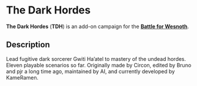 The Dark Hordes
===============

**The Dark Hordes** (**TDH**) is an add-on campaign for the **[Battle for Wesnoth][1]**.

[1]: <https://www.wesnoth.org>


Description
-----------

Lead fugitive dark sorcerer Gwiti Ha’atel to mastery of the undead hordes. Eleven playable scenarios so far. Originally made by Circon, edited by Bruno and pjr a long time ago, maintained by AI, and currently developed by KameRamen.
